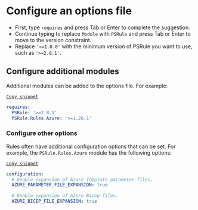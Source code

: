 # Configure an options file

- First, type `requires` and press Tab or Enter to complete the suggestion.
- Continue typing to replace `Module` with `PSRule` and press Tab or Enter to move to the version constraint.
- Replace `'>=1.0.0'` with the minimum version of PSRule you want to use, such as `'>=2.8.1'`.

## Configure additional modules

Additional modules can be added to the options file.
For example:

[`Copy snippet`](command:PSRule.walkthroughCopySnippet?%7B%22snippet%22%3A%2201_requiresModules%22%7D)

```yaml
requires:
  PSRule: '>=2.8.1'
  PSRule.Rules.Azure: '>=1.26.1'
```

### Configure other options

Rules often have additional configuration options that can be set.
For example, the `PSRule.Rules.Azure` module has the following options:

[`Copy snippet`](command:PSRule.walkthroughCopySnippet?%7B%22snippet%22%3A%2201_configureAzure%22%7D)

```yaml
configuration:
  # Enable expansion of Azure Template parameter files.
  AZURE_PARAMETER_FILE_EXPANSION: true

  # Enable expansion of Azure Bicep files.
  AZURE_BICEP_FILE_EXPANSION: true
```
